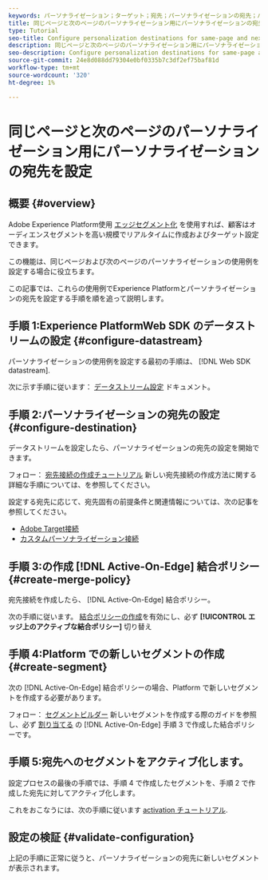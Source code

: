 ```yaml
---
keywords: パーソナライゼーション；ターゲット；宛先；パーソナライゼーションの宛先；パーソナライゼーションの宛先の設定同じページ；次のページ
title: 同じページと次のページのパーソナライゼーション用にパーソナライゼーションの宛先を設定
type: Tutorial
seo-title: Configure personalization destinations for same-page and next-page personalization.
description: 同じページと次のページのパーソナライゼーション用にパーソナライゼーションの宛先を設定する方法について説明します。
seo-description: Configure personalization destinations for same-page and next-page personalization.
source-git-commit: 24e8d088dd79304e0bf0335b7c3df2ef75baf81d
workflow-type: tm+mt
source-wordcount: '320'
ht-degree: 1%

---
```



# 同じページと次のページのパーソナライゼーション用にパーソナライゼーションの宛先を設定

## 概要 {#overview}

Adobe Experience Platform使用 [エッジセグメント化](../../segmentation/ui/edge-segmentation.md) を使用すれば、顧客はオーディエンスセグメントを高い規模でリアルタイムに作成およびターゲット設定できます。

この機能は、同じページおよび次のページのパーソナライゼーションの使用例を設定する場合に役立ちます。

この記事では、これらの使用例でExperience Platformとパーソナライゼーションの宛先を設定する手順を順を追って説明します。

## 手順 1:Experience PlatformWeb SDK のデータストリームの設定 {#configure-datastream}

パーソナライゼーションの使用例を設定する最初の手順は、 [!DNL Web SDK datastream].

次に示す手順に従います： [データストリーム設定](../../edge/fundamentals/datastreams.md) ドキュメント。

## 手順 2:パーソナライゼーションの宛先の設定 {#configure-destination}

データストリームを設定したら、パーソナライゼーションの宛先の設定を開始できます。

フォロー： [宛先接続の作成チュートリアル](../ui/connect-destination.md) 新しい宛先接続の作成方法に関する詳細な手順については、を参照してください。

設定する宛先に応じて、宛先固有の前提条件と関連情報については、次の記事を参照してください。

* [Adobe Target接続](../catalog/personalization/adobe-target-connection.md)
* [カスタムパーソナライゼーション接続](../catalog/personalization/custom-personalization.md)

## 手順 3:の作成 [!DNL Active-On-Edge] 結合ポリシー {#create-merge-policy}

宛先接続を作成したら、 [!DNL Active-On-Edge] 結合ポリシー。

次の手順に従います。 [結合ポリシーの作成](../../profile/merge-policies/ui-guide.md#create-a-merge-policy)を有効にし、必ず **[!UICONTROL エッジ上のアクティブな結合ポリシー]** 切り替え

## 手順 4:Platform での新しいセグメントの作成 {#create-segment}

次の [!DNL Active-On-Edge] 結合ポリシーの場合、Platform で新しいセグメントを作成する必要があります。

フォロー： [セグメントビルダー](../../segmentation/ui/segment-builder.md) 新しいセグメントを作成する際のガイドを参照し、必ず [割り当てる](../../segmentation/ui/segment-builder.md#merge-policies) の [!DNL Active-On-Edge] 手順 3 で作成した結合ポリシーです。

## 手順 5:宛先へのセグメントをアクティブ化します。

設定プロセスの最後の手順では、手順 4 で作成したセグメントを、手順 2 で作成した宛先に対してアクティブ化します。

これをおこなうには、次の手順に従います [activation チュートリアル](../ui/activate-profile-request-destinations.md).

## 設定の検証 {#validate-configuration}

上記の手順に正常に従うと、パーソナライゼーションの宛先に新しいセグメントが表示されます。